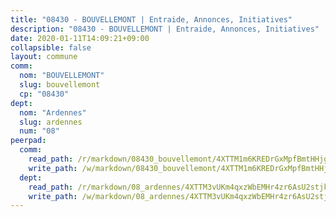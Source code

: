 ```yaml
---
title: "08430 - BOUVELLEMONT | Entraide, Annonces, Initiatives"
description: "08430 - BOUVELLEMONT | Entraide, Annonces, Initiatives"
date: 2020-01-11T14:09:21+09:00
collapsible: false
layout: commune
comm:
  nom: "BOUVELLEMONT"
  slug: bouvellemont
  cp: "08430"
dept:
  nom: "Ardennes"
  slug: ardennes
  num: "08"
peerpad:
  comm:
    read_path: /r/markdown/08430_bouvellemont/4XTTM1m6KREDrGxMpfBmtHHjgDgaJ2GJSbm6hHLsGETZdeXVX
    write_path: /w/markdown/08430_bouvellemont/4XTTM1m6KREDrGxMpfBmtHHjgDgaJ2GJSbm6hHLsGETZdeXVX-K3TgUNSP8vfkC6iG4qJoRihvbBNj56iu9o9nzxu2c3gHMs88QYQ8RvSb8AXJcXF6WM9PfXDnfpisHtwcGnyGvz7cxzP179cpSM6E1WebcQGLSgDk6LoMhyYc9rY35J216anF1KsT
  dept:
    read_path: /r/markdown/08_ardennes/4XTTM3vUKm4qxzWbEMHr4zr6AsU2stjkKdsaY9uMbmhXjv9QM
    write_path: /w/markdown/08_ardennes/4XTTM3vUKm4qxzWbEMHr4zr6AsU2stjkKdsaY9uMbmhXjv9QM-K3TgUMB9u4JvtZdFBPfBexH6pGeKJREiRZLakfAxGDqg6fgd1ib6XHxM9tkwaYxqJV2qNTbboL5jGpTS7re5rUf5cB5fLzdnicM4aJkF5ZXmkvCRXEh5XT7432iWRZFby5MMVbKP
---
```


